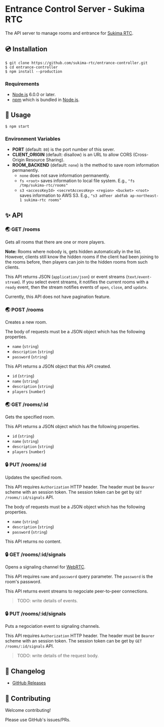 # Entrance Control Server - Sukima RTC

The API server to manage rooms and entrance for [Sukima RTC].

## 💿 Installation

```
$ git clone https://github.com/sukima-rtc/entrance-controller.git
$ cd entrance-controller
$ npm install --production
```

### Requirements

- [Node.js] 6.0.0 or later.
- [npm] which is bundled in [Node.js].

## 📖 Usage

```
$ npm start
```

### Environment Variables

- **PORT** (default: `80`) is the port number of this sever.
- **CLIENT_ORIGIN** (default: disallow) is an URL to allow CORS (Cross-Origin Resource Sharing).
- **ROOM_BACKEND** (default: `none`) is the method to save room information permanently.
    - `none` does not save information permanently.
    - `fs <root>` saves information to local file system. E.g., `"fs /tmp/sukima-rtc/rooms"`
    - `s3 <accessKeyId> <secretAccessKey> <region> <bucket> <root>` saves information to AWS S3. E.g., `"s3 adfeer abdfab ap-northeast-1 sukima-rtc rooms"`

## ✨ API

### 🌏 GET /rooms

Gets all rooms that there are one or more players.

**Note:** Rooms where nobody is, gets hidden automatically in the list. However, clients still know the hidden rooms if the client had been joining to the rooms before, then players can join to the hidden rooms from such clients.

This API returns JSON (`application/json`) or event streams (`text/event-stream`).
If you select event streams, it notifies the current rooms with a `ready` event, then the stream notifies events of `open`, `close`, and `update`.

Currently, this API does not have pagination feature.

### 🌏 POST /rooms

Creates a new room.

The body of requests must be a JSON object which has the following properties.

- `name` (`string`)
- `description` (`string`)
- `password` (`string`)

This API returns a JSON object that this API created.

- `id` (`string`)
- `name` (`string`)
- `description` (`string`)
- `players` (`number`)

### 🌏 GET /rooms/:id

Gets the specified room.

This API returns a JSON object which has the following properties.

- `id` (`string`)
- `name` (`string`)
- `description` (`string`)
- `players` (`number`)

### 🔒 PUT /rooms/:id

Updates the specified room.

This API requires `Authorization` HTTP header.
The header must be `Bearer` scheme with an session token.
The session token can be get by `GET /rooms/:id/signals` API.

The body of requests must be a JSON object which has the following properties.

- `name` (`string`)
- `description` (`string`)
- `password` (`string`)

This API returns no content.

### 🔒 GET /rooms/:id/signals

Opens a signaling channel for [WebRTC].

This API requires `name` and `password` query parameter.
The `password` is the room's password.

This API returns event streams to negociate peer-to-peer connections.

> TODO: write details of events.

### 🔒 PUT /rooms/:id/signals

Puts a negociation event to signaling channels.

This API requires `Authorization` HTTP header.
The header must be `Bearer` scheme with an session token.
The session token can be get by `GET /rooms/:id/signals` API.

> TODO: write details of the request body.

## 📰 Changelog

- [GitHub Releases](https://github.com/sukima-rtc/entrance-controller/releases)

## 💪 Contributing

Welcome contributing!

Please use GitHub's issues/PRs.

[Sukima RTC]: https://github.com/sukima-rtc/sukima-rtc
[WebRTC]: https://www.w3.org/TR/webrtc/
[Node.js]: https://nodejs.org/
[npm]: https://www.npmjs.com/
